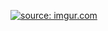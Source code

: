 <a href="http://imgur.com/k5KerOh"><img src="http://i.imgur.com/k5KerOh.png?1" title="source: imgur.com" /></a>
